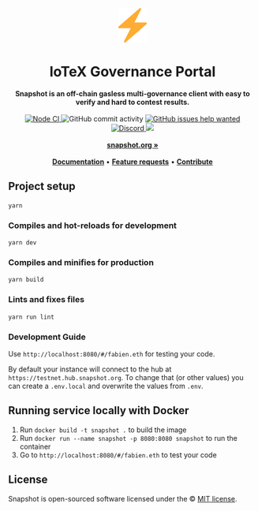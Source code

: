 <div align="center">
    <img src="public/icon.svg" height="70" alt="Snapshot Logo">
    <h1>loTeX Governance Portal</h1>
    <strong>Snapshot is an off-chain gasless multi-governance client with easy to verify and hard to contest results.</strong>
</div>
<br>
<div align="center">
    <a href="https://github.com/snapshot-labs/snapshot/actions/workflows/nodejs.yml">
        <img src="https://github.com/snapshot-labs/snapshot/actions/workflows/nodejs.yml/badge.svg" alt="Node CI">
    </a>
    <img src="https://img.shields.io/github/commit-activity/w/snapshot-labs/snapshot" alt="GitHub commit activity">
    <a href="https://github.com/snapshot-labs/snapshot/issues?q=is%3Aissue+is%3Aopen+label%3A%22help+wanted%22">
        <img src="https://img.shields.io/github/issues/snapshot-labs/snapshot/help wanted" alt="GitHub issues help wanted">
    </a>
    <a href="https://discord.snapshot.org/">
        <img src="https://img.shields.io/discord/707079246388133940.svg?label=&logo=discord&logoColor=ffffff&color=7389D8&labelColor=6A7EC2" alt="Discord">
    </a>
    <a href="https://twitter.com/SnapshotLabs">
        <img src="https://img.shields.io/twitter/follow/SnapshotLabs?label=SnapshotLabs&style=social">
    </a>
</div>
<div align="center">
    <br>
    <a href="https://snapshot.org"><b>snapshot.org »</b></a>
    <br><br>
    <a href="https://docs.snapshot.org"><b>Documentation</b></a>
    •
    <a href="https://features.snapshot.org/feature-requests"><b>Feature requests</b></a>
    •
    <a href="https://docs.snapshot.org/guides/contribute"><b>Contribute</b></a>
</div>

## Project setup

```
yarn
```

### Compiles and hot-reloads for development

```
yarn dev
```

### Compiles and minifies for production

```
yarn build
```

### Lints and fixes files

```
yarn run lint
```

### Development Guide

Use `http://localhost:8080/#/fabien.eth` for testing your code.

By default your instance will connect to the hub at `https://testnet.hub.snapshot.org`. To change that (or other values) you can create a `.env.local` and overwrite the values from `.env`.

## Running service locally with Docker
1. Run `docker build -t snapshot .` to build the image
2. Run `docker run --name snapshot -p 8080:8080 snapshot` to run the container
3. Go to `http://localhost:8080/#/fabien.eth` to test your code

## License

Snapshot is open-sourced software licensed under the © [MIT license](LICENSE).
